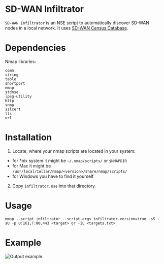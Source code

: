 # SD-WAN Infiltrator
`SD-WAN Infiltrator` is an NSE script to automatically discover SD-WAN nodes in a local network. It uses [SD-WAN Census Database](https://github.com/sdnewhop/sdwannewhope/blob/master/census.md).

# Dependencies
Nmap libraries:
```
comm
string
table
shortport
nmap
stdnse
lpeg-utility
http
snmp
sslcert
tls
url
```

# Installation
1. Locate, where your nmap scripts are located in your system:
* for *nix system it might be  `~/.nmap/scripts/` or `$NMAPDIR`
* for Mac it might be `/usr/local/Cellar/nmap/<version>/share/nmap/scripts/`
* for Windows you have to find it yourself

2. Copy `infiltrator.nse` into that directory.

# Usage
```
nmap --script infiltrator --script-args infiltrator.version=true -sS -sU -p U:161,T:80,443 <target> or -iL <targets.txt>
```
# Example
![Output example](output.png)
